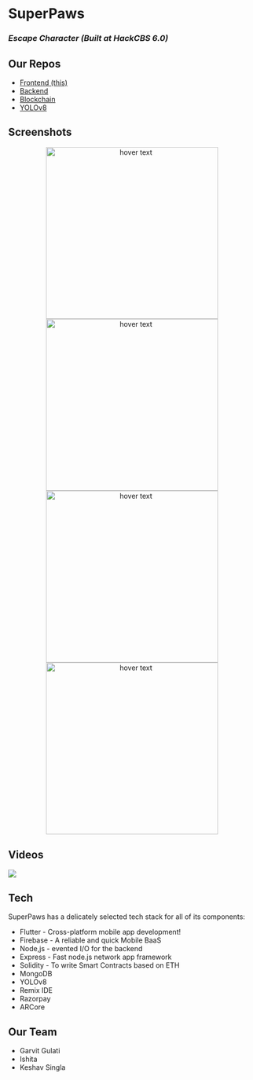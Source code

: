 # SuperPaws
### _Escape Character (Built at HackCBS 6.0)_
## Our Repos

- [Frontend (this)](https://github.com/GulatiGarvit/SuperPaws) 
- [Backend](https://github.com/frost-ish/SuperPawsBackend)  
- [Blockchain](https://github.com/timetooth/SuperPawsTruffle)
- [YOLOv8](https://github.com/timetooth/SuperPawsOpenCV)

## Screenshots
<p align="center">
  <img src="https://firebasestorage.googleapis.com/v0/b/superpets-1.appspot.com/o/petpage.png?alt=media&token=2d44163d-9193-477a-87b6-039160111722" width="350" title="hover text">
  <img src="https://firebasestorage.googleapis.com/v0/b/superpets-1.appspot.com/o/login.png?alt=media&token=f246b1ff-aba2-4a59-9af2-7f1a447c0ab1" width="350" title="hover text">
  <img src="https://firebasestorage.googleapis.com/v0/b/superpets-1.appspot.com/o/dashboard.png?alt=media&token=e27a496f-fafb-4fa8-8031-38145678ea87" width="350" title="hover text">
  <img src="https://firebasestorage.googleapis.com/v0/b/superpets-1.appspot.com/o/arphone.png?alt=media&token=1985e9a8-e625-40b5-8342-00096f5f225b" width="350" title="hover text">

## Videos
![](https://firebasestorage.googleapis.com/v0/b/superpets-1.appspot.com/o/rethua2.mp4_outfull.gif?alt=media&token=5fac097d-f308-44f3-8e52-3eecadd80641)

## Tech

SuperPaws has a delicately selected tech stack for all of its components:

- Flutter - Cross-platform mobile app development!
- Firebase - A reliable and quick Mobile BaaS
- Node,js - evented I/O for the backend
- Express - Fast node.js network app framework
- Solidity - To write Smart Contracts based on ETH
- MongoDB
- YOLOv8
- Remix IDE
- Razorpay
- ARCore

## Our Team
- Garvit Gulati
- Ishita
- Keshav Singla
